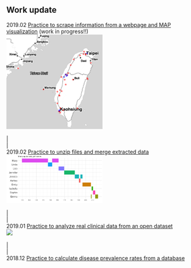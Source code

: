 ## Work update    
2019.02 [Practice to scrape information from a webpage and MAP visualization](https://linclgit.github.io/data_in_real_practice/output/Crawler_biobankSites.html) (work in progress!!)    
<img src="https://github.com/linclgit/data_in_real_practice/blob/master/images/snapshot.png" width="50%">    
    
|    
|    
2019.02 [Practice to unzip files and merge extracted data](https://github.com/linclgit/data_in_real_practice/blob/master/output/Unzip_and_merge.md)    
<img src="https://github.com/linclgit/data_in_real_practice/blob/master/images/popular_babynames-1.png" width="50%">    
        
|    
|    
2019.01 [Practice to analyze real clinical data from an open dataset](https://linclgit.github.io/data_in_real_practice/output/clinical_data_practice.html)    
<img src="https://linclgit.github.io/data_in_real_practice/images/unnamed-chunk-7-1.png" width="50%">    
    
|     
|    
2018.12 [Practice to calculate disease prevalence rates from a database](https://linclgit.github.io/data_in_real_practice/prevalence_practice.html)
